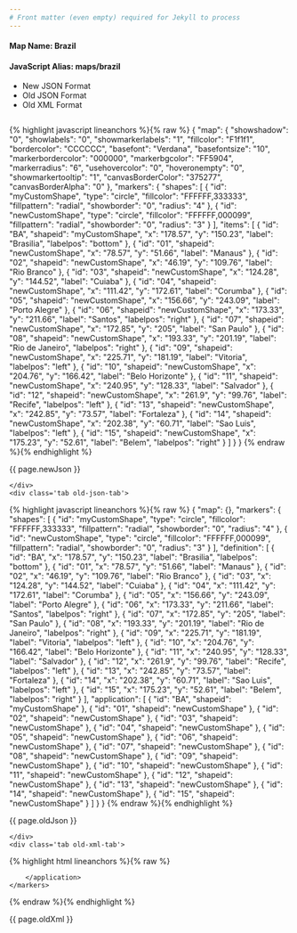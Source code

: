 ```yaml
---
# Front matter (even empty) required for Jekyll to process
---
```


#### Map Name: Brazil

#### JavaScript Alias: maps/brazil


<ul class='code-tabs'>
    <li class='active'>
        <a data-toggle='new-json'>New JSON Format</a>
    </li>
    <li>
        <a data-toggle='old-json'>Old JSON Format</a>
    </li>
    <li>
        <a data-toggle='old-xml'>Old XML Format</a>
    </li>
</ul>
<div class='tab-content'>
    <pre class='plain-code'></pre>
    <div class='tab new-json-tab active'>
{% highlight javascript lineanchors %}{% raw %}
{
    "map": {
        "showshadow": "0",
        "showlabels": "0",
        "showmarkerlabels": "1",
        "fillcolor": "F1f1f1",
        "bordercolor": "CCCCCC",
        "basefont": "Verdana",
        "basefontsize": "10",
        "markerbordercolor": "000000",
        "markerbgcolor": "FF5904",
        "markerradius": "6",
        "usehovercolor": "0",
        "hoveronempty": "0",
        "showmarkertooltip": "1",
        "canvasBorderColor": "375277",
        "canvasBorderAlpha": "0"
    },
    "markers": {
        "shapes": [
            {
                "id": "myCustomShape",
                "type": "circle",
                "fillcolor": "FFFFFF,333333",
                "fillpattern": "radial",
                "showborder": "0",
                "radius": "4"
            },
            {
                "id": "newCustomShape",
                "type": "circle",
                "fillcolor": "FFFFFF,000099",
                "fillpattern": "radial",
                "showborder": "0",
                "radius": "3"
            }
        ],
        "items": [
            {
                "id": "BA",
                "shapeid": "myCustomShape",
                "x": "178.57",
                "y": "150.23",
                "label": "Brasilia",
                "labelpos": "bottom"
            },
            {
                "id": "01",
                "shapeid": "newCustomShape",
                "x": "78.57",
                "y": "51.66",
                "label": "Manaus"
            },
            {
                "id": "02",
                "shapeid": "newCustomShape",
                "x": "46.19",
                "y": "109.76",
                "label": "Rio Branco"
            },
            {
                "id": "03",
                "shapeid": "newCustomShape",
                "x": "124.28",
                "y": "144.52",
                "label": "Cuiaba"
            },
            {
                "id": "04",
                "shapeid": "newCustomShape",
                "x": "111.42",
                "y": "172.61",
                "label": "Corumba"
            },
            {
                "id": "05",
                "shapeid": "newCustomShape",
                "x": "156.66",
                "y": "243.09",
                "label": "Porto Alegre"
            },
            {
                "id": "06",
                "shapeid": "newCustomShape",
                "x": "173.33",
                "y": "211.66",
                "label": "Santos",
                "labelpos": "right"
            },
            {
                "id": "07",
                "shapeid": "newCustomShape",
                "x": "172.85",
                "y": "205",
                "label": "San Paulo"
            },
            {
                "id": "08",
                "shapeid": "newCustomShape",
                "x": "193.33",
                "y": "201.19",
                "label": "Rio de Janeiro",
                "labelpos": "right"
            },
            {
                "id": "09",
                "shapeid": "newCustomShape",
                "x": "225.71",
                "y": "181.19",
                "label": "Vitoria",
                "labelpos": "left"
            },
            {
                "id": "10",
                "shapeid": "newCustomShape",
                "x": "204.76",
                "y": "166.42",
                "label": "Belo Horizonte"
            },
            {
                "id": "11",
                "shapeid": "newCustomShape",
                "x": "240.95",
                "y": "128.33",
                "label": "Salvador"
            },
            {
                "id": "12",
                "shapeid": "newCustomShape",
                "x": "261.9",
                "y": "99.76",
                "label": "Recife",
                "labelpos": "left"
            },
            {
                "id": "13",
                "shapeid": "newCustomShape",
                "x": "242.85",
                "y": "73.57",
                "label": "Fortaleza"
            },
            {
                "id": "14",
                "shapeid": "newCustomShape",
                "x": "202.38",
                "y": "60.71",
                "label": "Sao Luis",
                "labelpos": "left"
            },
            {
                "id": "15",
                "shapeid": "newCustomShape",
                "x": "175.23",
                "y": "52.61",
                "label": "Belem",
                "labelpos": "right"
            }
        ]
    }
}
{% endraw %}{% endhighlight %}


<p class='text-success'>{{ page.newJson }}</p>

    </div>
    <div class='tab old-json-tab'>
{% highlight javascript lineanchors %}{% raw %}
{
    "map": {},
    "markers": {
        "shapes": [
            {
                "id": "myCustomShape",
                "type": "circle",
                "fillcolor": "FFFFFF,333333",
                "fillpattern": "radial",
                "showborder": "0",
                "radius": "4"
            },
            {
                "id": "newCustomShape",
                "type": "circle",
                "fillcolor": "FFFFFF,000099",
                "fillpattern": "radial",
                "showborder": "0",
                "radius": "3"
            }
        ],
        "definition": [
            {
                "id": "BA",
                "x": "178.57",
                "y": "150.23",
                "label": "Brasilia",
                "labelpos": "bottom"
            },
            {
                "id": "01",
                "x": "78.57",
                "y": "51.66",
                "label": "Manaus"
            },
            {
                "id": "02",
                "x": "46.19",
                "y": "109.76",
                "label": "Rio Branco"
            },
            {
                "id": "03",
                "x": "124.28",
                "y": "144.52",
                "label": "Cuiaba"
            },
            {
                "id": "04",
                "x": "111.42",
                "y": "172.61",
                "label": "Corumba"
            },
            {
                "id": "05",
                "x": "156.66",
                "y": "243.09",
                "label": "Porto Alegre"
            },
            {
                "id": "06",
                "x": "173.33",
                "y": "211.66",
                "label": "Santos",
                "labelpos": "right"
            },
            {
                "id": "07",
                "x": "172.85",
                "y": "205",
                "label": "San Paulo"
            },
            {
                "id": "08",
                "x": "193.33",
                "y": "201.19",
                "label": "Rio de Janeiro",
                "labelpos": "right"
            },
            {
                "id": "09",
                "x": "225.71",
                "y": "181.19",
                "label": "Vitoria",
                "labelpos": "left"
            },
            {
                "id": "10",
                "x": "204.76",
                "y": "166.42",
                "label": "Belo Horizonte"
            },
            {
                "id": "11",
                "x": "240.95",
                "y": "128.33",
                "label": "Salvador"
            },
            {
                "id": "12",
                "x": "261.9",
                "y": "99.76",
                "label": "Recife",
                "labelpos": "left"
            },
            {
                "id": "13",
                "x": "242.85",
                "y": "73.57",
                "label": "Fortaleza"
            },
            {
                "id": "14",
                "x": "202.38",
                "y": "60.71",
                "label": "Sao Luis",
                "labelpos": "left"
            },
            {
                "id": "15",
                "x": "175.23",
                "y": "52.61",
                "label": "Belem",
                "labelpos": "right"
            }
        ],
        "application": [
            {
                "id": "BA",
                "shapeid": "myCustomShape"
            },
            {
                "id": "01",
                "shapeid": "newCustomShape"
            },
            {
                "id": "02",
                "shapeid": "newCustomShape"
            },
            {
                "id": "03",
                "shapeid": "newCustomShape"
            },
            {
                "id": "04",
                "shapeid": "newCustomShape"
            },
            {
                "id": "05",
                "shapeid": "newCustomShape"
            },
            {
                "id": "06",
                "shapeid": "newCustomShape"
            },
            {
                "id": "07",
                "shapeid": "newCustomShape"
            },
            {
                "id": "08",
                "shapeid": "newCustomShape"
            },
            {
                "id": "09",
                "shapeid": "newCustomShape"
            },
            {
                "id": "10",
                "shapeid": "newCustomShape"
            },
            {
                "id": "11",
                "shapeid": "newCustomShape"
            },
            {
                "id": "12",
                "shapeid": "newCustomShape"
            },
            {
                "id": "13",
                "shapeid": "newCustomShape"
            },
            {
                "id": "14",
                "shapeid": "newCustomShape"
            },
            {
                "id": "15",
                "shapeid": "newCustomShape"
            }
        ]
    }
}
{% endraw %}{% endhighlight %}


<p class='text-success'>{{ page.oldJson }}</p>

    </div>
    <div class='tab old-xml-tab'>
{% highlight html lineanchors %}{% raw %}
<map>
	<markers>
	   <shapes>
	        <shape id='myCustomShape' type='circle' fillColor='FFFFFF,333333' fillPattern='radial' showBorder='0' radius='4'/>
			<shape id='newCustomShape' type='circle' fillColor='FFFFFF,000099' fillPattern='radial' showBorder='0' radius='3'/>
		</shapes>
		<definition>
			<marker id='BA' x='178.57' y='150.23' label='Brasilia' labelPos='bottom'  />
			<marker id='01' x='78.57' y='51.66' label='Manaus'  />
			<marker id='02' x='46.19' y='109.76' label='Rio Branco'  />
			<marker id='03' x='124.28' y='144.52' label='Cuiaba'  />
			<marker id='04' x='111.42' y='172.61' label='Corumba'  />
			<marker id='05' x='156.66' y='243.09' label='Porto Alegre'  />
			<marker id='06' x='173.33' y='211.66' label='Santos' labelPos='right'  />
			<marker id='07' x='172.85' y='205' label='San Paulo'  />
			<marker id='08' x='193.33' y='201.19' label='Rio de Janeiro' labelPos='right'  />
			<marker id='09' x='225.71' y='181.19' label='Vitoria' labelPos='left'  />
			<marker id='10' x='204.76' y='166.42' label='Belo Horizonte'  />
			<marker id='11' x='240.95' y='128.33' label='Salvador'  />
			<marker id='12' x='261.9' y='99.76' label='Recife' labelPos='left'  />
			<marker id='13' x='242.85' y='73.57' label='Fortaleza'  />
			<marker id='14' x='202.38' y='60.71' label='Sao Luis' labelPos='left'  />
			<marker id='15' x='175.23' y='52.61' label='Belem' labelPos='right' />
		</definition>
		<application>
			<marker id='BA' shapeId='myCustomShape'  />
			<marker id='01' shapeId='newCustomShape'  />
			<marker id='02' shapeId='newCustomShape'  />
			<marker id='03' shapeId='newCustomShape'  />
			<marker id='04' shapeId='newCustomShape'  />
			<marker id='05' shapeId='newCustomShape'  />
			<marker id='06' shapeId='newCustomShape'  />
			<marker id='07' shapeId='newCustomShape'  />
			<marker id='08' shapeId='newCustomShape'  />
			<marker id='09' shapeId='newCustomShape'  />
			<marker id='10' shapeId='newCustomShape'  />
			<marker id='11' shapeId='newCustomShape'  />
			<marker id='12' shapeId='newCustomShape'  />
			<marker id='13' shapeId='newCustomShape'  />
			<marker id='14' shapeId='newCustomShape'  />
			<marker id='15' shapeId='newCustomShape'  />

		</application>
	</markers>
</map>
{% endraw %}{% endhighlight %}

<p class='text-success'>{{ page.oldXml }}</p>

</div>
</div>
